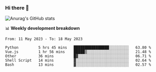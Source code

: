 ### Hi there 👋
![Anurag's GitHub stats](https://github-readme-stats.vercel.app/api?username=jami1024&show_icons=true&theme=radical)

📊 **Weekly development breakdown**
<!--START_SECTION:waka-->

```text
From: 11 May 2023 - To: 18 May 2023

Python         5 hrs 45 mins   ████████████████░░░░░░░░░   63.80 %
Vue.js         1 hr 56 mins    █████▒░░░░░░░░░░░░░░░░░░░   21.48 %
Other          36 mins         █▓░░░░░░░░░░░░░░░░░░░░░░░   06.71 %
Shell Script   14 mins         ▓░░░░░░░░░░░░░░░░░░░░░░░░   02.64 %
Bash           13 mins         ▓░░░░░░░░░░░░░░░░░░░░░░░░   02.57 %
```

<!--END_SECTION:waka-->
<!--
**jami1024/jami1024** is a ✨ _special_ ✨ repository because its `README.md` (this file) appears on your GitHub profile.

Here are some ideas to get you started:

- 🔭 I’m currently working on ...
- 🌱 I’m currently learning ...
- 👯 I’m looking to collaborate on ...
- 🤔 I’m looking for help with ...
- 💬 Ask me about ...
- 📫 How to reach me: ...
- 😄 Pronouns: ...
- ⚡ Fun fact: ...
-->
